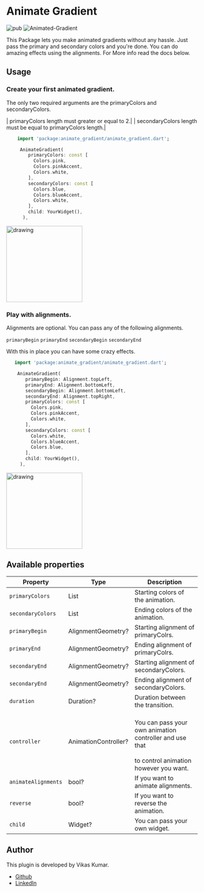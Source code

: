 # Animate Gradient

![pub](https://img.shields.io/badge/pub-v1.0.0-blue) ![Animated-Gradient](https://img.shields.io/badge/Animated--Gradient-passing-brightgreen)

This Package lets you make animated gradients without any hassle. Just pass the primary and secondary colors and you're done.
You can do amazing effects using the alignments. For More info read the docs below.

## Usage

### Create your first animated gradient.

The only two required arguments are the primaryColors and secondaryColors.

| primaryColors length must greater or equal to 2.|
| secondaryColors length must be equal to primaryColors length.|

```dart
    import 'package:animate_gradient/animate_gradient.dart';

     AnimateGradient(
        primaryColors: const [
          Colors.pink,
          Colors.pinkAccent,
          Colors.white,
        ],
        secondaryColors: const [
          Colors.blue,
          Colors.blueAccent,
          Colors.white,
        ],
        child: YourWidget(),
      ),
```

<img src="https://user-images.githubusercontent.com/48128175/174312925-0da71117-f4cd-4275-a83f-6e8993d5a02e.gif" alt="drawing" width="200"/>

### Play with alignments.

Alignments are optional. You can pass any of the following alignments.

`primaryBegin`
`primaryEnd`
`secondaryBegin`
`secondaryEnd`

With this in place you can have some crazy effects.

```dart
   import 'package:animate_gradient/animate_gradient.dart';

    AnimateGradient(
       primaryBegin: Alignment.topLeft,
       primaryEnd: Alignment.bottomLeft,
       secondaryBegin: Alignment.bottomLeft,
       secondaryEnd: Alignment.topRight,
       primaryColors: const [
         Colors.pink,
         Colors.pinkAccent,
         Colors.white,
       ],
       secondaryColors: const [
         Colors.white,
         Colors.blueAccent,
         Colors.blue,
       ],
       child: YourWidget(),
     ),
```

<img src="https://user-images.githubusercontent.com/48128175/174311300-d3d0fa14-9bf6-4345-a450-d91ef080a9a7.gif" alt="drawing" width="200"/>

## Available properties

| Property            | Type                 | Description                                                                                                      |
| ------------------- | -------------------- | ---------------------------------------------------------------------------------------------------------------- |
| `primaryColors`     | List                 | Starting colors of the animation.                                                                                |
| `secondaryColors`   | List                 | Ending colors of the animation.                                                                                  |
| `primaryBegin`      | AlignmentGeometry?   | Starting alignment of primaryColrs.                                                                              |
| `primaryEnd`        | AlignmentGeometry?   | Ending alignment of primaryColrs.                                                                                |
| `secondaryEnd`      | AlignmentGeometry?   | Starting alignment of secondaryColors.                                                                           |
| `secondaryEnd`      | AlignmentGeometry?   | Ending alignment of secondaryColors.                                                                             |
| `duration`          | Duration?            | Duration between the transition.                                                                                 |
| `controller`        | AnimationController? | <br> You can pass your own animation controller and use that</br><br>to control animation however you want.</br> |
| `animateAlignments` | bool?                | If you want to animate alignments.                                                                               |
| `reverse`           | bool?                | If you want to reverse the animation.                                                                            |
| `child`             | Widget?              | You can pass your own widget.                                                                                    |

## Author

This plugin is developed by Vikas Kumar.

- [Github](https://github.com/Vikaskumar75)
- [LinkedIn](https://www.linkedin.com/in/vikas-kumar-6564a7185/)
